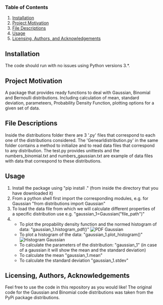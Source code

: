 
### Table of Contents

1. [Installation](#installation)
2. [Project Motivation](#motivation)
3. [File Descriptions](#files)
4. [Usage](#usage)
4. [Licensing, Authors, and Acknowledgements](#licensing)

## Installation <a name="installation"></a>

The code should run with no issues using Python versions 3.*.

## Project Motivation<a name="motivation"></a>

A package that provides ready functions to deal with Gaussian, Binomial and Bernoulli distributions. Including calculation of mean, standard deviation, parameteers, Probability Density Function, plotting options for a given set of data.

## File Descriptions <a name="files"></a>

Inside the distributions folder there are 3 '.py' files that correspond to each one of the distributions considered. The 'Genearldistribution.py' in the same folder contains a method to initialize and to read data files that correspond to any distribution. The test.py provides unittests and the numbers_binomial.txt and numbers_gaussian.txt are example of data files with data that correspond to these distributions.

## Usage <a name="usage"></a>
1. Install the package using "pip install ." (from inside the directory that you have downloaded it)
2. From a python shell first import the corresponding modules, e.g. for Gaussian
   "from distributions import Gaussian"
3. To load the data file from which we will calculate different properties of a specific distribution use e.g.
   "gaussian_1=Gaussian("file_path")"
4. * To plot the propability density function and the normed histogram of data:
   "gaussian_1.histogram_pdf()"
   ![PDF Gaussian](https://github.com/iris-theof/distributions_package/PDF_Gaussian.png)
   * To plot a histogram of the data:
   "gaussian_1.plot_histogram()"
    ![Histogram Gaussian](https://github.com/iris-theof/distributions_package/Histogram_Gaussian.png)
   * To calculate the parameters of the distribution:
   "gaussian_1" (in case of a gaussian it will show the mean and the standard deviation)
   * To calculate the mean
   "gaussian_1.mean"
   * To calculate the standard deviation
   "gaussian_1.stdev"


## Licensing, Authors, Acknowledgements<a name="licensing"></a>

Feel free to use the code in this repository as you would like! 
The original code for the Gaussian and Binomial code distributions was taken from the PyPi package distributions. 


